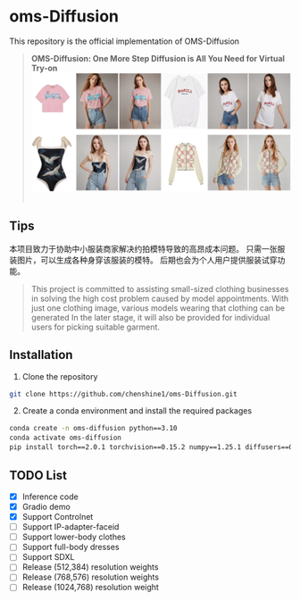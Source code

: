# oms-Diffusion
This repository is the official implementation of OMS-Diffusion

> **OMS-Diffusion: One More Step Diffusion is All You Need for Virtual Try-on**<br>
![demo1](fig/figure1.png)&nbsp;

## Tips
本项目致力于协助中小服装商家解决约拍模特导致的高昂成本问题。
只需一张服装图片，可以生成各种身穿该服装的模特。
后期也会为个人用户提供服装试穿功能。
> This project is committed to assisting small-sized clothing businesses in solving the high cost problem caused by model appointments.
> With just one clothing image, various models wearing that clothing can be generated
> In the later stage, it will also be provided for individual users for picking suitable garment.


## Installation

1. Clone the repository

```sh
git clone https://github.com/chenshine1/oms-Diffusion.git
```

2. Create a conda environment and install the required packages

```sh
conda create -n oms-diffusion python==3.10
conda activate oms-diffusion
pip install torch==2.0.1 torchvision==0.15.2 numpy==1.25.1 diffusers==0.25.1 opencv-python==4.8.0  transformers==4.31.0 gradio==4.16.0 safetensors==0.3.1 controlnet-aux==0.0.6 accelerate-0.21.0
```


## TODO List
- [x] Inference code
- [x] Gradio demo
- [x] Support Controlnet
- [ ] Support IP-adapter-faceid
- [ ] Support lower-body clothes
- [ ] Support full-body dresses
- [ ] Support SDXL
- [ ] Release (512,384) resolution weights
- [ ] Release (768,576) resolution weights
- [ ] Release (1024,768) resolution weight
